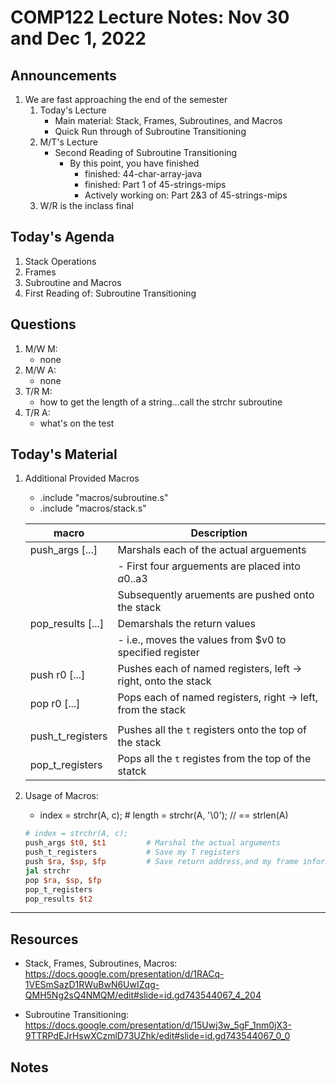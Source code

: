 # COMP122 Lecture Notes: Nov 30 and Dec 1, 2022


## Announcements
   1. We are fast approaching the end of the semester
      1. Today's Lecture
         - Main material:  Stack, Frames, Subroutines, and Macros
         - Quick Run through of Subroutine Transitioning
      1. M/T's Lecture 
         - Second Reading of Subroutine Transitioning
           - By this point, you have finished
             * finished: 44-char-array-java
             * finished: Part 1 of 45-strings-mips
             * Actively working on: Part 2&3 of 45-strings-mips
      1. W/R is the inclass final 


## Today's Agenda
   1. Stack Operations
   1. Frames
   1. Subroutine and Macros
   1. First Reading of: Subroutine Transitioning


  
## Questions
   1. M/W M:
      - none 
   1. M/W A:
      - none
   1. T/R M:
      - how to get the length of a string...call the strchr subroutine
   1. T/R A:
      - what's on the test


## Today's Material


1. Additional Provided Macros
   * .include "macros/subroutine.s"
   * .include "macros/stack.s"

   | macro              | Description                                                   |
   |--------------------|---------------------------------------------------------------|
   | push_args [...]    | Marshals each of the actual arguements                        |
   |                    |   - First four arguements are placed into $a0..$a3            |
   |                    | Subsequently aruements are pushed onto the stack              |
   | pop_results [...]  | Demarshals the return values                                  |
   |                    |   - i.e., moves the values from $v0 to specified register     |
   | push r0 [...]      | Pushes each of named registers, left -> right, onto the stack |
   | pop  r0 [...]      | Pops each of named registers, right -> left, from the stack   |
   |                    |                                                               |
   | push_t_registers   | Pushes all the `t` registers onto the top of the stack        |
   | pop_t_registers    | Pops all the `t` registes from the top of the statck          |


1. Usage of Macros:
   * index = strchr(A, c);    # length = strchr(A, '\0');   // == strlen(A)

   ```mips
   # index = strchr(A, c);
   push_args $t0, $t1         # Marshal the actual arguments
   push_t_registers           # Save my T registers
   push $ra, $sp, $fp         # Save return address,and my frame information              
   jal strchr                 
   pop $ra, $sp, $fp
   pop_t_registers
   pop_results $t2
   ```



---
## Resources
   * Stack, Frames, Subroutines, Macros: https://docs.google.com/presentation/d/1RACq-1VESmSazD1RWuBwN6UwIZqg-QMH5Ng2sQ4NMQM/edit#slide=id.gd743544067_4_204

   * Subroutine Transitioning: https://docs.google.com/presentation/d/15Uwj3w_5gF_1nm0jX3-9TTRPdEJrHswXCzmlD73UZhk/edit#slide=id.gd743544067_0_0 
 

## Notes



